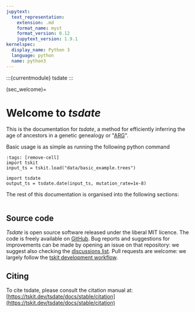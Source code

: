 ```yaml
---
jupytext:
  text_representation:
    extension: .md
    format_name: myst
    format_version: 0.12
    jupytext_version: 1.9.1
kernelspec:
  display_name: Python 3
  language: python
  name: python3
---
```


:::{currentmodule} tsdate
:::

(sec_welcome)=

# Welcome to _tsdate_

This is the documentation for _tsdate_, a method for efficiently inferring the
age of ancestors in a genetic genealogy or "[ARG](https://tskit.dev/tutorials/args.html)".

Basic usage is as simple as running the following python command

```{code-cell} ipython3
:tags: [remove-cell]
import tskit
input_ts = tskit.load("data/basic_example.trees")
```

```{code-cell} ipython3
import tsdate
output_ts = tsdate.date(input_ts, mutation_rate=1e-8)
```

The rest of this documentation is organised into the following sections:

```{tableofcontents}
```

## Source code

_Tsdate_ is open source software released under the liberal MIT licence. The code is
freely available on [GitHub](https://github.com/tskit-dev/tsdate).
Bug reports and suggestions for improvements can be made by opening an issue on that repository:
we suggest also checking the [discussions list](https://github.com/tskit-dev/tsdate/discussions).
Pull requests are welcome: we largely follow the
[tskit development workflow](https://tskit.dev/tskit/docs/latest/development.html#workflow).

## Citing
To cite tsdate, please consult the citation manual at: [https://tskit.dev/tsdate/docs/stable/citation](https://tskit.dev/tsdate/docs/stable/citation)
